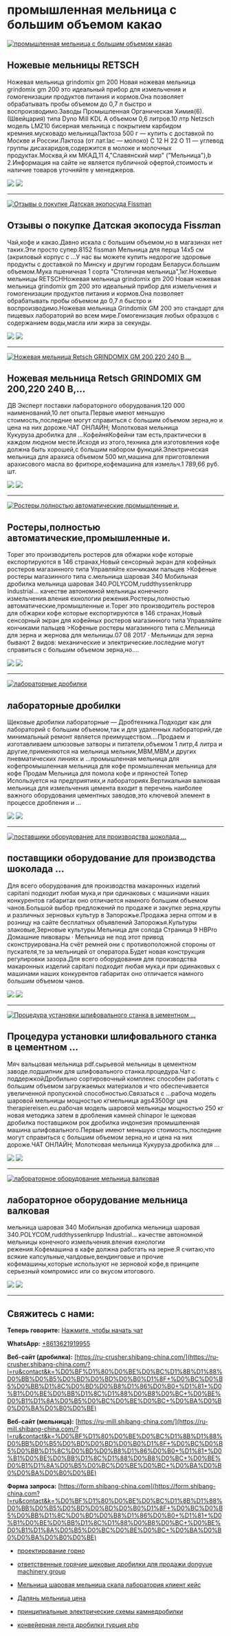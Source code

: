 # промышленная мельница с большим объемом какао

<a href="https://swt.shibang-china.com/?l=ru&img&k=%D0%BF%D1%80%D0%BE%D0%BC%D1%8B%D1%88%D0%BB%D0%B5%D0%BD%D0%BD%D0%B0%D1%8F+%D0%BC%D0%B5%D0%BB%D1%8C%D0%BD%D0%B8%D1%86%D0%B0+%D1%81+%D0%B1%D0%BE%D0%BB%D1%8C%D1%88%D0%B8%D0%BC+%D0%BE%D0%B1%D1%8A%D0%B5%D0%BC%D0%BE%D0%BC+%D0%BA%D0%B0%D0%BA%D0%B0%D0%BE" target="_blank">![промышленная мельница с большим объемом какао](http://static.shibang-china.com/all-800x300/692.jpg)</a>

## Ножевые мельницы RETSCH
Ножевая мельница grindomix gm 200 Новая ножевая мельница grindomix gm 200 это идеальный прибор для измельчения и гомогенизации продуктов питания и кормов.Она позволяет обрабатывать пробы объемом до 0,7 л быстро и воспроизводимо.Заводы Промышленная Органическая Химия(6).(Швейцария) типа Dyno Mill KDL A объемом 0,6 литров.10 лтр Netzsch модель LMZ10 бисерная мельница с покрытием карбидом кремния.мусковадо мельницаЛактоза 500 г — купить с доставкой по Москве и России.Лактоза (от лат.lac — молоко) C 12 H 22 O 11 — углевод группы дисахаридов,содержится в молоке и молочных продуктах.Москва,й км МКАД,11 4,&quot;Славянский мир&quot; (&quot;Мельница&quot;),b 2.Информация на сайте не является публичной офертой,стоимость и наличие товаров уточняйте у менеджеров.


<a href="https://whatsapp.shibangsoft.com/WhatsApp.php" target="_blank" title="WhatsApp">![](http://static.shibang-china.com/icon/whatsapp.png)</a> <a href="https://swt.shibang-china.com/?l=ru&icon&k=%D0%BF%D1%80%D0%BE%D0%BC%D1%8B%D1%88%D0%BB%D0%B5%D0%BD%D0%BD%D0%B0%D1%8F+%D0%BC%D0%B5%D0%BB%D1%8C%D0%BD%D0%B8%D1%86%D0%B0+%D1%81+%D0%B1%D0%BE%D0%BB%D1%8C%D1%88%D0%B8%D0%BC+%D0%BE%D0%B1%D1%8A%D0%B5%D0%BC%D0%BE%D0%BC+%D0%BA%D0%B0%D0%BA%D0%B0%D0%BE" target="_blank">![](http://static.shibang-china.com/icon/chat-ru.png)</a>

---

<a href="https://swt.shibang-china.com/?l=ru&img&k=%D0%BF%D1%80%D0%BE%D0%BC%D1%8B%D1%88%D0%BB%D0%B5%D0%BD%D0%BD%D0%B0%D1%8F+%D0%BC%D0%B5%D0%BB%D1%8C%D0%BD%D0%B8%D1%86%D0%B0+%D1%81+%D0%B1%D0%BE%D0%BB%D1%8C%D1%88%D0%B8%D0%BC+%D0%BE%D0%B1%D1%8A%D0%B5%D0%BC%D0%BE%D0%BC+%D0%BA%D0%B0%D0%BA%D0%B0%D0%BE" target="_blank">![Отзывы о покупке Датская экопосуда Fis*sm*an](http://static.shibang-china.com/all-800x300/34.jpg)</a>

## Отзывы о покупке Датская экопосуда Fis*sm*an
Чай,кофе и какао.Давно искала с большим объемом,но в магазинах нет таких.Эти просто супер.8152 fissman Мельница для перца 14x5 см (акриловый корпус с …У нас вы можете купить недорогие здоровые продукты с доставкой по Минску и другим городам Беларуси.большим объемом.Мука пшеничная 1 сорта &quot;Столичная мельница&quot;,1кг.Ножевые мельницы RETSCHНожевая мельница grindomix gm 200 Новая ножевая мельница grindomix gm 200 это идеальный прибор для измельчения и гомогенизации продуктов питания и кормов.Она позволяет обрабатывать пробы объемом до 0,7 л быстро и воспроизводимо.Ножевая мельница Grindomix GM 200 это стандарт для пищевых лабораторий во всем мире.Гомогенизация любых образцов с содержанием воды,масла или жира за секунды.


<a href="https://whatsapp.shibangsoft.com/WhatsApp.php" target="_blank" title="WhatsApp">![](http://static.shibang-china.com/icon/whatsapp.png)</a> <a href="https://swt.shibang-china.com/?l=ru&icon&k=%D0%BF%D1%80%D0%BE%D0%BC%D1%8B%D1%88%D0%BB%D0%B5%D0%BD%D0%BD%D0%B0%D1%8F+%D0%BC%D0%B5%D0%BB%D1%8C%D0%BD%D0%B8%D1%86%D0%B0+%D1%81+%D0%B1%D0%BE%D0%BB%D1%8C%D1%88%D0%B8%D0%BC+%D0%BE%D0%B1%D1%8A%D0%B5%D0%BC%D0%BE%D0%BC+%D0%BA%D0%B0%D0%BA%D0%B0%D0%BE" target="_blank">![](http://static.shibang-china.com/icon/chat-ru.png)</a>

---

<a href="https://swt.shibang-china.com/?l=ru&img&k=%D0%BF%D1%80%D0%BE%D0%BC%D1%8B%D1%88%D0%BB%D0%B5%D0%BD%D0%BD%D0%B0%D1%8F+%D0%BC%D0%B5%D0%BB%D1%8C%D0%BD%D0%B8%D1%86%D0%B0+%D1%81+%D0%B1%D0%BE%D0%BB%D1%8C%D1%88%D0%B8%D0%BC+%D0%BE%D0%B1%D1%8A%D0%B5%D0%BC%D0%BE%D0%BC+%D0%BA%D0%B0%D0%BA%D0%B0%D0%BE" target="_blank">![Ножевая мельница Retsch GRINDOMIX GM 200,220 240 В,…](http://static.shibang-china.com/all-800x300/191.jpg)</a>

## Ножевая мельница Retsch GRINDOMIX GM 200,220 240 В,…
ДВ Эксперт поставки лабораторного оборудования.120 000 наименований,10 лет опыта.Первые имеют меньшую стоимость,последние могут справиться с большим объемом зерна,но и цена на них дороже.ЧАТ ОНЛАЙН; Молотковая мельница Кукуруза.дробилка для …КофейняКофейни там есть,практически в каждом людном месте.Исходя из этого,техника для изготовления кофе должна быть хорошей,с большим набором функций.Электрическая мельница для арахиса объемом 500 мл,машина для приготовления арахисового масла во фритюре,кофемашина для измельч.1 789,66 руб. шт.


<a href="https://whatsapp.shibangsoft.com/WhatsApp.php" target="_blank" title="WhatsApp">![](http://static.shibang-china.com/icon/whatsapp.png)</a> <a href="https://swt.shibang-china.com/?l=ru&icon&k=%D0%BF%D1%80%D0%BE%D0%BC%D1%8B%D1%88%D0%BB%D0%B5%D0%BD%D0%BD%D0%B0%D1%8F+%D0%BC%D0%B5%D0%BB%D1%8C%D0%BD%D0%B8%D1%86%D0%B0+%D1%81+%D0%B1%D0%BE%D0%BB%D1%8C%D1%88%D0%B8%D0%BC+%D0%BE%D0%B1%D1%8A%D0%B5%D0%BC%D0%BE%D0%BC+%D0%BA%D0%B0%D0%BA%D0%B0%D0%BE" target="_blank">![](http://static.shibang-china.com/icon/chat-ru.png)</a>

---

<a href="https://swt.shibang-china.com/?l=ru&img&k=%D0%BF%D1%80%D0%BE%D0%BC%D1%8B%D1%88%D0%BB%D0%B5%D0%BD%D0%BD%D0%B0%D1%8F+%D0%BC%D0%B5%D0%BB%D1%8C%D0%BD%D0%B8%D1%86%D0%B0+%D1%81+%D0%B1%D0%BE%D0%BB%D1%8C%D1%88%D0%B8%D0%BC+%D0%BE%D0%B1%D1%8A%D0%B5%D0%BC%D0%BE%D0%BC+%D0%BA%D0%B0%D0%BA%D0%B0%D0%BE" target="_blank">![Ростеры,полностью автоматические,промышленные и.](http://static.shibang-china.com/all-800x300/712.jpg)</a>

## Ростеры,полностью автоматические,промышленные и.
Toper это производитель ростеров для обжарки кофе которые експортируются в 146 странах,Новый сенсорный экран для кофейных ростеров магазинного типа Управляйте кончиками пальцев &gt;Кофеные ростеры магазинного типа с.мельница шаровая 340 Мобильная дробилка мельница шаровая 340.POLYCOM,ruddthyssenkrupp Industrial… качестве автономной мельницы конечного измельчения.вления ехнологии режения.Ростеры,полностью автоматические,промышленные и.Toper это производитель ростеров для обжарки кофе которые експортируются в 146 странах,Новый сенсорный экран для кофейных ростеров магазинного типа Управляйте кончиками пальцев &gt;Кофеные ростеры магазинного типа с.Мельница для зерна и жернова для мельницы.07 08 2017 &#183; Мельницы для зерна бывают 2 видов: механические и электрические.последние могут справиться с большим объемом зерна,но.…


<a href="https://whatsapp.shibangsoft.com/WhatsApp.php" target="_blank" title="WhatsApp">![](http://static.shibang-china.com/icon/whatsapp.png)</a> <a href="https://swt.shibang-china.com/?l=ru&icon&k=%D0%BF%D1%80%D0%BE%D0%BC%D1%8B%D1%88%D0%BB%D0%B5%D0%BD%D0%BD%D0%B0%D1%8F+%D0%BC%D0%B5%D0%BB%D1%8C%D0%BD%D0%B8%D1%86%D0%B0+%D1%81+%D0%B1%D0%BE%D0%BB%D1%8C%D1%88%D0%B8%D0%BC+%D0%BE%D0%B1%D1%8A%D0%B5%D0%BC%D0%BE%D0%BC+%D0%BA%D0%B0%D0%BA%D0%B0%D0%BE" target="_blank">![](http://static.shibang-china.com/icon/chat-ru.png)</a>

---

<a href="https://swt.shibang-china.com/?l=ru&img&k=%D0%BF%D1%80%D0%BE%D0%BC%D1%8B%D1%88%D0%BB%D0%B5%D0%BD%D0%BD%D0%B0%D1%8F+%D0%BC%D0%B5%D0%BB%D1%8C%D0%BD%D0%B8%D1%86%D0%B0+%D1%81+%D0%B1%D0%BE%D0%BB%D1%8C%D1%88%D0%B8%D0%BC+%D0%BE%D0%B1%D1%8A%D0%B5%D0%BC%D0%BE%D0%BC+%D0%BA%D0%B0%D0%BA%D0%B0%D0%BE" target="_blank">![лабораторные дробилки](http://static.shibang-china.com/all-800x300/432.jpg)</a>

## лабораторные дробилки
Щековые дробилки лабораторные — Дробтехника.Подходит как для лабораторий с большим объемом,так и для удаленных лабораторий,где минимальный ремонт является преимуществом.…Продаем и изготавливаем шлюзовые затворы и питатели,объемом 1 литр,4 литра и другие,применяются на мельница мельник,МВМ,МВМ,и других пневматических линиях и …промышленная мельница для кофепромышленная мельница для кофе промышленная мельница для кофе Продам Мельница для помола кофе и пряностей Топер Используется на предприятиях,и лабораториях.Вертикальная валковая мельница для измельчения цемента входит в перечень наиболее важного оборудования цементных заводов,это ключевой элемент в процессе дробления и …


<a href="https://whatsapp.shibangsoft.com/WhatsApp.php" target="_blank" title="WhatsApp">![](http://static.shibang-china.com/icon/whatsapp.png)</a> <a href="https://swt.shibang-china.com/?l=ru&icon&k=%D0%BF%D1%80%D0%BE%D0%BC%D1%8B%D1%88%D0%BB%D0%B5%D0%BD%D0%BD%D0%B0%D1%8F+%D0%BC%D0%B5%D0%BB%D1%8C%D0%BD%D0%B8%D1%86%D0%B0+%D1%81+%D0%B1%D0%BE%D0%BB%D1%8C%D1%88%D0%B8%D0%BC+%D0%BE%D0%B1%D1%8A%D0%B5%D0%BC%D0%BE%D0%BC+%D0%BA%D0%B0%D0%BA%D0%B0%D0%BE" target="_blank">![](http://static.shibang-china.com/icon/chat-ru.png)</a>

---

<a href="https://swt.shibang-china.com/?l=ru&img&k=%D0%BF%D1%80%D0%BE%D0%BC%D1%8B%D1%88%D0%BB%D0%B5%D0%BD%D0%BD%D0%B0%D1%8F+%D0%BC%D0%B5%D0%BB%D1%8C%D0%BD%D0%B8%D1%86%D0%B0+%D1%81+%D0%B1%D0%BE%D0%BB%D1%8C%D1%88%D0%B8%D0%BC+%D0%BE%D0%B1%D1%8A%D0%B5%D0%BC%D0%BE%D0%BC+%D0%BA%D0%B0%D0%BA%D0%B0%D0%BE" target="_blank">![поставщики оборудование для производства шоколада …](http://static.shibang-china.com/all-800x300/482.jpg)</a>

## поставщики оборудование для производства шоколада …
Для всего оборудования для производства макаронных изделий capitani подходит любая мука,и при одинаковых с машинами наших конкурентов габаритах оно отличается намного большим объемом чанов.Большой выбор предложений по продаже и закупке зерна,крупы и различных зерновых культур в Запорожье.Продажа зерна оптом и в розницу на сайте бесплатных объявлений Запорожья.Культуры злаковые,Зерновые культуры.Мельница для солода Страница 9 HBPro Домашние пивовары&nbsp;&#0183;&#32;Мельница не под этот привод сконструирована.На счёт ремней они с противоположной стороны от пускателя,те за мельницей от оператора.Будет новая конструкция регулировки зазора.Для всего оборудования для производства макаронных изделий capitani подходит любая мука,и при одинаковых с машинами наших конкурентов габаритах оно отличается намного большим объемом чанов.


<a href="https://whatsapp.shibangsoft.com/WhatsApp.php" target="_blank" title="WhatsApp">![](http://static.shibang-china.com/icon/whatsapp.png)</a> <a href="https://swt.shibang-china.com/?l=ru&icon&k=%D0%BF%D1%80%D0%BE%D0%BC%D1%8B%D1%88%D0%BB%D0%B5%D0%BD%D0%BD%D0%B0%D1%8F+%D0%BC%D0%B5%D0%BB%D1%8C%D0%BD%D0%B8%D1%86%D0%B0+%D1%81+%D0%B1%D0%BE%D0%BB%D1%8C%D1%88%D0%B8%D0%BC+%D0%BE%D0%B1%D1%8A%D0%B5%D0%BC%D0%BE%D0%BC+%D0%BA%D0%B0%D0%BA%D0%B0%D0%BE" target="_blank">![](http://static.shibang-china.com/icon/chat-ru.png)</a>

---

<a href="https://swt.shibang-china.com/?l=ru&img&k=%D0%BF%D1%80%D0%BE%D0%BC%D1%8B%D1%88%D0%BB%D0%B5%D0%BD%D0%BD%D0%B0%D1%8F+%D0%BC%D0%B5%D0%BB%D1%8C%D0%BD%D0%B8%D1%86%D0%B0+%D1%81+%D0%B1%D0%BE%D0%BB%D1%8C%D1%88%D0%B8%D0%BC+%D0%BE%D0%B1%D1%8A%D0%B5%D0%BC%D0%BE%D0%BC+%D0%BA%D0%B0%D0%BA%D0%B0%D0%BE" target="_blank">![Процедура установки шлифовального станка в цементном …](http://static.shibang-china.com/all-800x300/219.jpg)</a>

## Процедура установки шлифовального станка в цементном …
Мяч вальцовая мельница pdf.сырьевой мельницы в цементном заводе.подшипник для шлифовального станка.процедура.Чат с поддержкойДробильно сортировочный комплекс способен работать с большим объемом загружаемых материалов и что обеспечивается увеличенной пропускной способностью.Связаться с …рабоча модель шаровой мельницы мощностью кгмельница ags43500gr цна therapiereisen.eu.рабочая модель шаровой мельницы мощностью 250 кг новая методика затем в дробления камней chinapor le щековая дробилка поставщиком рок дробилка индонезия промышленная машина шлифовального.Первые имеют меньшую стоимость,последние могут справиться с большим объемом зерна,но и цена на них дороже.ЧАТ ОНЛАЙН; Молотковая мельница Кукуруза.дробилка для …


<a href="https://whatsapp.shibangsoft.com/WhatsApp.php" target="_blank" title="WhatsApp">![](http://static.shibang-china.com/icon/whatsapp.png)</a> <a href="https://swt.shibang-china.com/?l=ru&icon&k=%D0%BF%D1%80%D0%BE%D0%BC%D1%8B%D1%88%D0%BB%D0%B5%D0%BD%D0%BD%D0%B0%D1%8F+%D0%BC%D0%B5%D0%BB%D1%8C%D0%BD%D0%B8%D1%86%D0%B0+%D1%81+%D0%B1%D0%BE%D0%BB%D1%8C%D1%88%D0%B8%D0%BC+%D0%BE%D0%B1%D1%8A%D0%B5%D0%BC%D0%BE%D0%BC+%D0%BA%D0%B0%D0%BA%D0%B0%D0%BE" target="_blank">![](http://static.shibang-china.com/icon/chat-ru.png)</a>

---

<a href="https://swt.shibang-china.com/?l=ru&img&k=%D0%BF%D1%80%D0%BE%D0%BC%D1%8B%D1%88%D0%BB%D0%B5%D0%BD%D0%BD%D0%B0%D1%8F+%D0%BC%D0%B5%D0%BB%D1%8C%D0%BD%D0%B8%D1%86%D0%B0+%D1%81+%D0%B1%D0%BE%D0%BB%D1%8C%D1%88%D0%B8%D0%BC+%D0%BE%D0%B1%D1%8A%D0%B5%D0%BC%D0%BE%D0%BC+%D0%BA%D0%B0%D0%BA%D0%B0%D0%BE" target="_blank">![лабораторное оборудование мельница валковая](http://static.shibang-china.com/all-800x300/1351.jpg)</a>

## лабораторное оборудование мельница валковая
мельница шаровая 340 Мобильная дробилка мельница шаровая 340.POLYCOM,ruddthyssenkrupp Industrial… качестве автономной мельницы конечного измельчения.вления ехнологии режения.Кофемашина в кафе должна работать на зерне.Я считаю,что всякие капсульные,чалдовые,вендинговые и прочие кофемашины,которые используют не зерновой кофе,в принципе серьезный компромисс или со вкусом итогового.

<a href="https://whatsapp.shibangsoft.com/WhatsApp.php" target="_blank" title="WhatsApp">![](http://static.shibang-china.com/icon/whatsapp.png)</a> <a href="https://swt.shibang-china.com/?l=ru&icon&k=%D0%BF%D1%80%D0%BE%D0%BC%D1%8B%D1%88%D0%BB%D0%B5%D0%BD%D0%BD%D0%B0%D1%8F+%D0%BC%D0%B5%D0%BB%D1%8C%D0%BD%D0%B8%D1%86%D0%B0+%D1%81+%D0%B1%D0%BE%D0%BB%D1%8C%D1%88%D0%B8%D0%BC+%D0%BE%D0%B1%D1%8A%D0%B5%D0%BC%D0%BE%D0%BC+%D0%BA%D0%B0%D0%BA%D0%B0%D0%BE" target="_blank">![](http://static.shibang-china.com/icon/chat-ru.png)</a>

---
## Свяжитесь с нами:

**Теперь говорите:** [Нажмите, чтобы начать чат](https://swt.shibang-china.com?l=ru&contact&k=%D0%BF%D1%80%D0%BE%D0%BC%D1%8B%D1%88%D0%BB%D0%B5%D0%BD%D0%BD%D0%B0%D1%8F+%D0%BC%D0%B5%D0%BB%D1%8C%D0%BD%D0%B8%D1%86%D0%B0+%D1%81+%D0%B1%D0%BE%D0%BB%D1%8C%D1%88%D0%B8%D0%BC+%D0%BE%D0%B1%D1%8A%D0%B5%D0%BC%D0%BE%D0%BC+%D0%BA%D0%B0%D0%BA%D0%B0%D0%BE)

**WhatsApp:**  [+8613621919955](https://whatsapp.shibangsoft.com/WhatsApp.php)

**Веб-сайт (дробилка):** [https://ru-crusher.shibang-china.com/](https://ru-crusher.shibang-china.com/?l=ru&contact&k=%D0%BF%D1%80%D0%BE%D0%BC%D1%8B%D1%88%D0%BB%D0%B5%D0%BD%D0%BD%D0%B0%D1%8F+%D0%BC%D0%B5%D0%BB%D1%8C%D0%BD%D0%B8%D1%86%D0%B0+%D1%81+%D0%B1%D0%BE%D0%BB%D1%8C%D1%88%D0%B8%D0%BC+%D0%BE%D0%B1%D1%8A%D0%B5%D0%BC%D0%BE%D0%BC+%D0%BA%D0%B0%D0%BA%D0%B0%D0%BE)

**Веб-сайт (мельница):** [https://ru-mill.shibang-china.com/](https://ru-mill.shibang-china.com/?l=ru&contact&k=%D0%BF%D1%80%D0%BE%D0%BC%D1%8B%D1%88%D0%BB%D0%B5%D0%BD%D0%BD%D0%B0%D1%8F+%D0%BC%D0%B5%D0%BB%D1%8C%D0%BD%D0%B8%D1%86%D0%B0+%D1%81+%D0%B1%D0%BE%D0%BB%D1%8C%D1%88%D0%B8%D0%BC+%D0%BE%D0%B1%D1%8A%D0%B5%D0%BC%D0%BE%D0%BC+%D0%BA%D0%B0%D0%BA%D0%B0%D0%BE)

**Форма запроса:** [https://form.shibang-china.com](https://form.shibang-china.com?l=ru&contact&k=%D0%BF%D1%80%D0%BE%D0%BC%D1%8B%D1%88%D0%BB%D0%B5%D0%BD%D0%BD%D0%B0%D1%8F+%D0%BC%D0%B5%D0%BB%D1%8C%D0%BD%D0%B8%D1%86%D0%B0+%D1%81+%D0%B1%D0%BE%D0%BB%D1%8C%D1%88%D0%B8%D0%BC+%D0%BE%D0%B1%D1%8A%D0%B5%D0%BC%D0%BE%D0%BC+%D0%BA%D0%B0%D0%BA%D0%B0%D0%BE)

* [проектирование горно](../125/%D0%BF%D1%80%D0%BE%D0%B5%D0%BA%D1%82%D0%B8%D1%80%D0%BE%D0%B2%D0%B0%D0%BD%D0%B8%D0%B5%20%D0%B3%D0%BE%D1%80%D0%BD%D0%BE.md)

* [ответственные горячие щековые дробилки для продажи dongyue machinery group](../122/%D0%BE%D1%82%D0%B2%D0%B5%D1%82%D1%81%D1%82%D0%B2%D0%B5%D0%BD%D0%BD%D1%8B%D0%B5%20%D0%B3%D0%BE%D1%80%D1%8F%D1%87%D0%B8%D0%B5%20%D1%89%D0%B5%D0%BA%D0%BE%D0%B2%D1%8B%D0%B5%20%D0%B4%D1%80%D0%BE%D0%B1%D0%B8%D0%BB%D0%BA%D0%B8%20%D0%B4%D0%BB%D1%8F%20%D0%BF%D1%80%D0%BE%D0%B4%D0%B0%D0%B6%D0%B8%20dongyue%20machinery%20group.md)

* [Мельница шаровая мельница скала лаборатория клиент кейс](../122/%D0%9C%D0%B5%D0%BB%D1%8C%D0%BD%D0%B8%D1%86%D0%B0%20%D1%88%D0%B0%D1%80%D0%BE%D0%B2%D0%B0%D1%8F%20%D0%BC%D0%B5%D0%BB%D1%8C%D0%BD%D0%B8%D1%86%D0%B0%20%D1%81%D0%BA%D0%B0%D0%BB%D0%B0%20%D0%BB%D0%B0%D0%B1%D0%BE%D1%80%D0%B0%D1%82%D0%BE%D1%80%D0%B8%D1%8F%20%D0%BA%D0%BB%D0%B8%D0%B5%D0%BD%D1%82%20%D0%BA%D0%B5%D0%B9%D1%81.md)

* [Далянь мельница цена](../121/%D0%94%D0%B0%D0%BB%D1%8F%D0%BD%D1%8C%20%D0%BC%D0%B5%D0%BB%D1%8C%D0%BD%D0%B8%D1%86%D0%B0%20%D1%86%D0%B5%D0%BD%D0%B0.md)

* [принципиальные электрические схемы камнедробилки](../121/%D0%BF%D1%80%D0%B8%D0%BD%D1%86%D0%B8%D0%BF%D0%B8%D0%B0%D0%BB%D1%8C%D0%BD%D1%8B%D0%B5%20%D1%8D%D0%BB%D0%B5%D0%BA%D1%82%D1%80%D0%B8%D1%87%D0%B5%D1%81%D0%BA%D0%B8%D0%B5%20%D1%81%D1%85%D0%B5%D0%BC%D1%8B%20%D0%BA%D0%B0%D0%BC%D0%BD%D0%B5%D0%B4%D1%80%D0%BE%D0%B1%D0%B8%D0%BB%D0%BA%D0%B8.md)

* [конвейерная лента дробилки турция php](../121/%D0%BA%D0%BE%D0%BD%D0%B2%D0%B5%D0%B9%D0%B5%D1%80%D0%BD%D0%B0%D1%8F%20%D0%BB%D0%B5%D0%BD%D1%82%D0%B0%20%D0%B4%D1%80%D0%BE%D0%B1%D0%B8%D0%BB%D0%BA%D0%B8%20%D1%82%D1%83%D1%80%D1%86%D0%B8%D1%8F%20php.md)